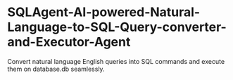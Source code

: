# SQLAgent-AI-powered-Natural-Language-to-SQL-Query-converter-and-Executor-Agent
Convert natural language English queries into SQL commands and execute them on database.db seamlessly.

